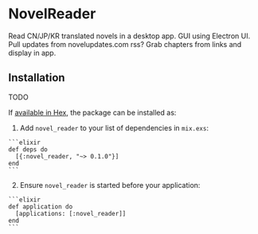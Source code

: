 # NovelReader

Read CN/JP/KR translated novels in a desktop app.
GUI using Electron UI.
Pull updates from novelupdates.com rss?
Grab chapters from links and display in app.

## Installation

TODO

If [available in Hex](https://hex.pm/docs/publish), the package can be installed as:

  1. Add `novel_reader` to your list of dependencies in `mix.exs`:

    ```elixir
    def deps do
      [{:novel_reader, "~> 0.1.0"}]
    end
    ```

  2. Ensure `novel_reader` is started before your application:

    ```elixir
    def application do
      [applications: [:novel_reader]]
    end
    ```

